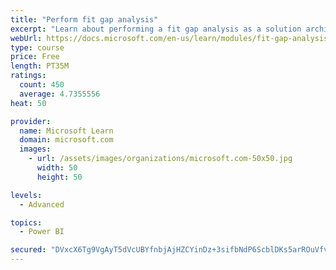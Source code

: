 ```yaml
---
title: "Perform fit gap analysis"
excerpt: "Learn about performing a fit gap analysis as a solution architect for Dynamics 365 and Microsoft Power Platform."
webUrl: https://docs.microsoft.com/en-us/learn/modules/fit-gap-analysis/
type: course
price: Free
length: PT35M
ratings:
  count: 450
  average: 4.7355556
heat: 50

provider:
  name: Microsoft Learn
  domain: microsoft.com
  images:
    - url: /assets/images/organizations/microsoft.com-50x50.jpg
      width: 50
      height: 50

levels:
  - Advanced

topics:
  - Power BI

secured: "DVxcX6Tg9VgAyT5dVcUBYfnbjAjHZCYinDz+3sifbNdP6ScblDKs5arROuVfvrjwMEhBxIfSkXi9RGKBSkJhLYrqqVRo2yQurjUPixIOudMp1bNWpYngG81aljejZGtXUbR/G8eyO3YvlUHmgjMQGD6cQ3AK9pWU/UVRfQ+zQ2OxS0XHJK2qe0vgq83wdtocUWXVoahT8V1OG2V2sVGnNMPfbWafT3gRALpz9x4Ho4jjMj8anz3s5eKRwg8tXhquDZfQYJ1yQCvROBi+51uk9doJ5v0agF4rg1i8JE/mbruBCYpUGZEi5SXZXNycAlAyxA8huJVMbKhI3SombSo4e4IPUhLHR+ANPpuTkkvDNjFTGKVS+6uRQNk828O16KmuVx30uYfbnFxj7jZsDy0U8laycWHeQ6rDNRBf8RQiZa8=;sHE/O2gsG1atsyxVok+dig=="
---
```


